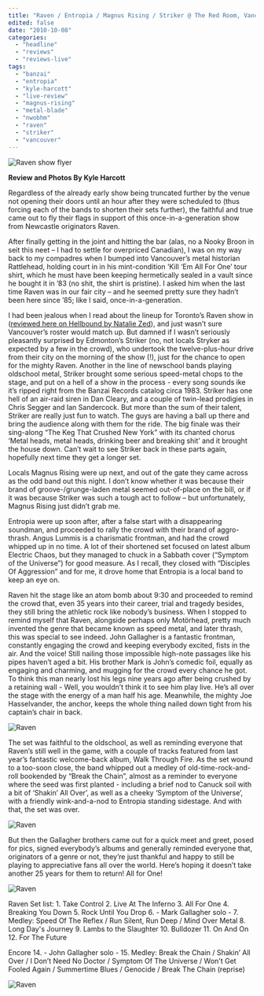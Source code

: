 ```yaml
---
title: "Raven / Entropia / Magnus Rising / Striker @ The Red Room, Vancouver BC, Oct 2, 2010"
edited: false
date: "2010-10-08"
categories:
  - "headline"
  - "reviews"
  - "reviews-live"
tags:
  - "banzai"
  - "entropia"
  - "kyle-harcott"
  - "live-review"
  - "magnus-rising"
  - "metal-blade"
  - "nwobhm"
  - "raven"
  - "striker"
  - "vancouver"
---
```


![](http://www.hellbound.ca/wp-content/uploads/2010/10/flyer.jpg "Raven show flyer")

**Review and Photos By Kyle Harcott**

Regardless of the already early show being truncated further by the venue not opening their doors until an hour after they were scheduled to (thus forcing each of the bands to shorten their sets further), the faithful and true came out to fly their flags in support of this once-in-a-generation show from Newcastle originators Raven.

After finally getting in the joint and hitting the bar (alas, no a Nooky Broon in seit this neet – I had to settle for overpriced Canadian), I was on my way back to my compadres when I bumped into Vancouver’s metal historian Rattlehead, holding court in in his mint-condition ‘Kill ‘Em All For One’ tour shirt, which he must have been keeping hermetically sealed in a vault since he bought it in ’83 (no shit, the shirt is pristine). I asked him when the last time Raven was in our fair city – and he seemed pretty sure they hadn’t been here since ’85; like I said, once-in-a-generation.

I had been jealous when I read about the lineup for Toronto’s Raven show in ([reviewed here on Hellbound by Natalie Zed](http://www.hellbound.ca/2010/09/raven-cauldron-skullfist-the-wreckroom-toronto-on-september-16th-2010/)), and just wasn’t sure Vancouver’s roster would match up. But damned if I wasn’t seriously pleasantly surprised by Edmonton’s Striker (no, not locals Stryker as expected by a few in the crowd), who undertook the twelve-plus-hour drive from their city on the morning of the show (!), just for the chance to open for the mighty Raven. Another in the line of newschool bands playing oldschool metal, Striker brought some serious speed-metal chops to the stage, and put on a hell of a show in the process - every song sounds ike it’s ripped right from the Banzai Records catalog circa 1983. Striker has one hell of an air-raid siren in Dan Cleary, and a couple of twin-lead prodigies in Chris Segger and Ian Sandercock. But more than the sum of their talent, Striker are really just fun to watch. The guys are having a ball up there and bring the audience along with them for the ride. The big finale was their sing-along “The Keg That Crushed New York” with its chanted chorus ‘Metal heads, metal heads, drinking beer and breaking shit’ and it brought the house down. Can’t wait to see Striker back in these parts again, hopefully next time they get a longer set.

Locals Magnus Rising were up next, and out of the gate they came across as the odd band out this night. I don’t know whether it was because their brand of groove-/grunge-laden metal seemed out-of-place on the bill, or if it was because Striker was such a tough act to follow – but unfortunately, Magnus Rising just didn’t grab me.

Entropia were up soon after, after a false start with a disappearing soundman, and proceeded to rally the crowd with their brand of aggro-thrash. Angus Lummis is a charismatic frontman, and had the crowd whipped up in no time. A lot of their shortened set focused on latest album Electric Chaos, but they managed to chuck in a Sabbath cover (“Symptom of the Universe”) for good measure. As I recall, they closed with “Disciples Of Aggression” and for me, it drove home that Entropia is a local band to keep an eye on.

Raven hit the stage like an atom bomb about 9:30 and proceeded to remind the crowd that, even 35 years into their career, trial and tragedy besides, they still bring the athletic rock like nobody’s business. When I stopped to remind myself that Raven, alongside perhaps only Motörhead, pretty much invented the genre that became known as speed metal, and later thrash, this was special to see indeed. John Gallagher is a fantastic frontman, constantly engaging the crowd and keeping everybody excited, fists in the air. And the voice! Still nailing those impossible high-note passages like his pipes haven’t aged a bit. His brother Mark is John’s comedic foil, equally as engaging and charming, and mugging for the crowd every chance he got. To think this man nearly lost his legs nine years ago after being crushed by a retaining wall - Well, you wouldn’t think it to see him play live. He’s all over the stage with the energy of a man half his age. Meanwhile, the mighty Joe Hasselvander, the anchor, keeps the whole thing nailed down tight from his captain’s chair in back.

![](http://www.hellbound.ca/wp-content/uploads/2010/10/PA020321.jpg "Raven")

The set was faithful to the oldschool, as well as reminding everyone that Raven’s still well in the game, with a couple of tracks featured from last year’s fantastic welcome-back album, Walk Through Fire. As the set wound to a too-soon close, the band whipped out a medley of old-time-rock-and-roll bookended by “Break the Chain”, almost as a reminder to everyone where the seed was first planted - including a brief nod to Canuck soil with a bit of ‘Shakin’ All Over’, as well as a cheeky ‘Symptom of the Universe’, with a friendly wink-and-a-nod to Entropia standing sidestage. And with that, the set was over.

![](http://www.hellbound.ca/wp-content/uploads/2010/10/PA020259.jpg "Raven")

But then the Gallagher brothers came out for a quick meet and greet, posed for pics, signed everybody’s albums and generally reminded everyone that, originators of a genre or not, they’re just thankful and happy to still be playing to appreciative fans all over the world. Here’s hoping it doesn’t take another 25 years for them to return! All for One!

![](http://www.hellbound.ca/wp-content/uploads/2010/10/PA020124.jpg "Raven")

Raven Set list: 1. Take Control 2. Live At The Inferno 3. All For One 4. Breaking You Down 5. Rock Until You Drop 6. - Mark Gallagher solo - 7. Medley: Speed Of The Reflex / Run Silent, Run Deep / Mind Over Metal 8. Long Day's Journey 9. Lambs to the Slaughter 10. Bulldozer 11. On And On 12. For The Future

Encore 14. - John Gallagher solo - 15. Medley: Break the Chain / Shakin’ All Over / I Don’t Need No Doctor / Symptom Of The Universe / Won't Get Fooled Again / Summertime Blues / Genocide / Break The Chain (reprise)

![](http://www.hellbound.ca/wp-content/uploads/2010/10/PA020103.jpg "Raven")
